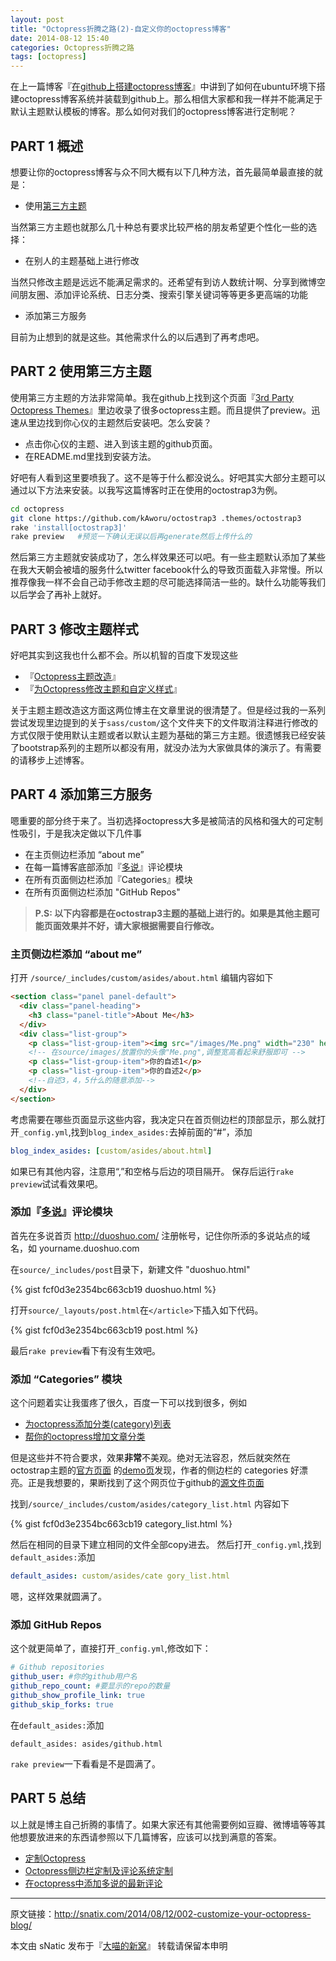 ```yaml
---
layout: post
title: "Octopress折腾之路(2)-自定义你的octopress博客"
date: 2014-08-12 15:40
categories: Octopress折腾之路
tags: [octopress]
---
```


在上一篇博客『[在github上搭建octopress博客](http://snatic.tk/blog/2014/08/09/how-to-create-octopress-blog/)』中讲到了如何在ubuntu环境下搭建octopress博客系统并装载到github上。那么相信大家都和我一样并不能满足于默认主题默认模板的博客。那么如何对我们的octopress博客进行定制呢？

<!--more-->

## PART 1 概述

想要让你的octopress博客与众不同大概有以下几种方法，首先最简单最直接的就是：

- 使用[第三方主题](https://github.com/imathis/octopress/wiki/3rd-Party-Octopress-Themes)

当然第三方主题也就那么几十种总有要求比较严格的朋友希望更个性化一些的选择：

- 在别人的主题基础上进行修改

当然只修改主题是远远不能满足需求的。还希望有到访人数统计啊、分享到微博空间朋友圈、添加评论系统、日志分类、搜索引擎关键词等等更多更高端的功能

- 添加第三方服务

目前为止想到的就是这些。其他需求什么的以后遇到了再考虑吧。

## PART 2 使用第三方主题

使用第三方主题的方法非常简单。我在github上找到这个页面『[3rd Party Octopress Themes](https://github.com/imathis/octopress/wiki/3rd-Party-Octopress-Themes)』里边收录了很多octopress主题。而且提供了preview。迅速从里边找到你心仪的主题然后安装吧。怎么安装？

- 点击你心仪的主题、进入到该主题的github页面。
- 在README.md里找到安装方法。

好吧有人看到这里要喷我了。这不是等于什么都没说么。好吧其实大部分主题可以通过以下方法来安装。以我写这篇博客时正在使用的octostrap3为例。

``` bash
cd octopress
git clone https://github.com/kAworu/octostrap3 .themes/octostrap3
rake 'install[octostrap3]'
rake preview   #预览一下确认无误以后再generate然后上传什么的
```

然后第三方主题就安装成功了，怎么样效果还可以吧。有一些主题默认添加了某些在我大天朝会被墙的服务什么twitter facebook什么的导致页面载入非常慢。所以推荐像我一样不会自己动手修改主题的尽可能选择简洁一些的。缺什么功能等我们以后学会了再补上就好。

## PART 3 修改主题样式

好吧其实到这我也什么都不会。所以机智的百度下发现这些

- 『[Octopress主题改造](http://shanewfx.github.io/blog/2012/08/13/improve-blog-theme/)』
- 『[为Octopress修改主题和自定义样式](http://www.360doc.com/content/12/0215/22/1016783_186940749.shtml)』

关于主题主题改造这方面这两位博主在文章里说的很清楚了。但是经过我的一系列尝试发现里边提到的关于`sass/custom/`这个文件夹下的文件取消注释进行修改的方式仅限于使用默认主题或者以默认主题为基础的第三方主题。很遗憾我已经安装了bootstrap系列的主题所以都没有用，就没办法为大家做具体的演示了。有需要的请移步上述博客。

## PART 4 添加第三方服务

嗯重要的部分终于来了。当初选择octopress大多是被简洁的风格和强大的可定制性吸引，于是我决定做以下几件事

- 在主页侧边栏添加 “about me”
- 在每一篇博客底部添加『[多说](http://duoshuo.com/)』评论模块
- 在所有页面侧边栏添加『Categories』模块
- 在所有页面侧边栏添加 "GitHub Repos"

> **P.S: 以下内容都是在octostrap3主题的基础上进行的。如果是其他主题可能页面效果并不好，请大家根据需要自行修改。**

### 主页侧边栏添加 “about me”

打开 `/source/_includes/custom/asides/about.html`
编辑内容如下

``` html
<section class="panel panel-default">
  <div class="panel-heading">
    <h3 class="panel-title">About Me</h3>
  </div>
  <div class="list-group">
  	<p class="list-group-item"><img src="/images/Me.png" width="230" height="230"></p>
    <!-- 在source/images/放置你的头像"Me.png",调整宽高看起来舒服即可 -->
  	<p class="list-group-item">你的自述1</p>
  	<p class="list-group-item">你的自述2</p>
    <!--自述3，4，5什么的随意添加-->
  </div>
</section>
```

考虑需要在哪些页面显示这些内容，我决定只在首页侧边栏的顶部显示，那么就打开`_config.yml`,找到`blog_index_asides:`去掉前面的“#”，添加

``` yaml
blog_index_asides: [custom/asides/about.html]
```

如果已有其他内容，注意用“,”和空格与后边的项目隔开。
保存后运行`rake preview`试试看效果吧。

### 添加『[多说](http://duoshuo.com/)』评论模块

首先在多说首页 http://duoshuo.com/ 注册帐号，记住你所添的多说站点的域名，如 yourname.duoshuo.com

在`source/_includes/post`目录下，新建文件 "duoshuo.html"

{% gist fcf0d3e2354bc663cb19 duoshuo.html %}

打开`source/_layouts/post.html`在`</article>`下插入如下代码。

{% gist fcf0d3e2354bc663cb19 post.html %}

最后`rake preview`看下有没有生效吧。

### 添加 “Categories” 模块

这个问题着实让我蛋疼了很久，百度一下可以找到很多，例如

- [为octopress添加分类(category)列表](http://codemacro.com/2012/07/18/add-category-list-to-octopress/)
- [帮你的octopress增加文章分类](http://blog.eddie.com.tw/2011/12/05/add-catetories-to-sidebar-in-octopress/)

但是这些并不符合要求，效果**非常**不美观。绝对无法容忍，然后就突然在octostrap主题的[官方页面](https://github.com/kAworu/octostrap3)
的[demo页](http://kaworu.github.io/octopress/)发现，作者的侧边栏的 categories 好漂亮。正是我想要的，果断找到了这个网页位于github的[源文件页面](https://github.com/kAworu/octopress/tree/octostrap3-demo)

找到`/source/_includes/custom/asides/category_list.html`
内容如下

{% gist fcf0d3e2354bc663cb19 category_list.html %}

然后在相同的目录下建立相同的文件全部copy进去。
然后打开`_config.yml`,找到`default_asides:`添加

``` yaml
default_asides: custom/asides/cate gory_list.html
```

嗯，这样效果就圆满了。

### 添加 GitHub Repos

这个就更简单了，直接打开`_config.yml`,修改如下：

``` yaml
# Github repositories
github_user: #你的github用户名
github_repo_count: #要显示的repo的数量
github_show_profile_link: true
github_skip_forks: true
```

在`default_asides:`添加

``` text
default_asides: asides/github.html
```

`rake preview`一下看看是不是圆满了。

## PART 5 总结

以上就是博主自己折腾的事情了。如果大家还有其他需要例如豆瓣、微博墙等等其他想要放进来的东西请参照以下几篇博客，应该可以找到满意的答案。

- [定制Octopress](http://blog.csdn.net/biaobiaoqi/article/details/9289563)
- [Octopress侧边栏定制及评论系统定制](http://812lcl.com/blog/2013/10/26/octopressce-bian-lan-ji-ping-lun-xi-tong-ding-zhi/)
- [在octopress中添加多说的最新评论](http://yrzhll.com/blog/2012/12/12/comment/)

---

原文链接：http://snatix.com/2014/08/12/002-customize-your-octopress-blog/

本文由 sNatic 发布于『[大喵的新窝](http://snatix.com)』 转载请保留本申明